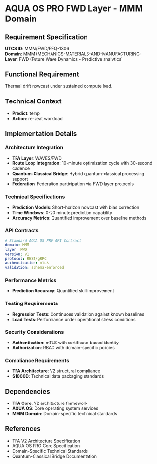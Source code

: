 # AQUA OS PRO FWD Layer - MMM Domain

## Requirement Specification

**UTCS ID**: MMM/FWD/REQ-1306  
**Domain**: MMM (MECHANICS-MATERIALS-AND-MANUFACTURING)  
**Layer**: FWD (Future Wave Dynamics - Predictive analytics)  

## Functional Requirement

Thermal drift nowcast under sustained compute load.

## Technical Context

- **Predict**: temp
- **Action**: re-seat workload


## Implementation Details

### Architecture Integration
- **TFA Layer**: WAVES/FWD
- **Route Loop Integration**: 10-minute optimization cycle with 30-second cadence
- **Quantum-Classical Bridge**: Hybrid quantum-classical processing support
- **Federation**: Federation participation via FWD layer protocols

### Technical Specifications

- **Prediction Models**: Short-horizon nowcast with bias correction
- **Time Windows**: 0-20 minute prediction capability
- **Accuracy Metrics**: Quantified improvement over baseline methods

### API Contracts


```yaml
# Standard AQUA OS PRO API Contract
domain: MMM
layer: FWD
version: v1
protocol: REST/gRPC
authentication: mTLS
validation: schema-enforced
```

### Performance Metrics

- **Prediction Accuracy**: Quantified skill improvement

### Testing Requirements

- **Regression Tests**: Continuous validation against known baselines
- **Load Tests**: Performance under operational stress conditions

### Security Considerations

- **Authentication**: mTLS with certificate-based identity
- **Authorization**: RBAC with domain-specific policies

### Compliance Requirements

- **TFA Architecture**: V2 structural compliance
- **S1000D**: Technical data packaging standards

## Dependencies

- **TFA Core**: V2 architecture framework
- **AQUA OS**: Core operating system services
- **MMM Domain**: Domain-specific technical standards

## References

- TFA V2 Architecture Specification
- AQUA OS PRO Core Specification
- Domain-Specific Technical Standards
- Quantum-Classical Bridge Documentation
